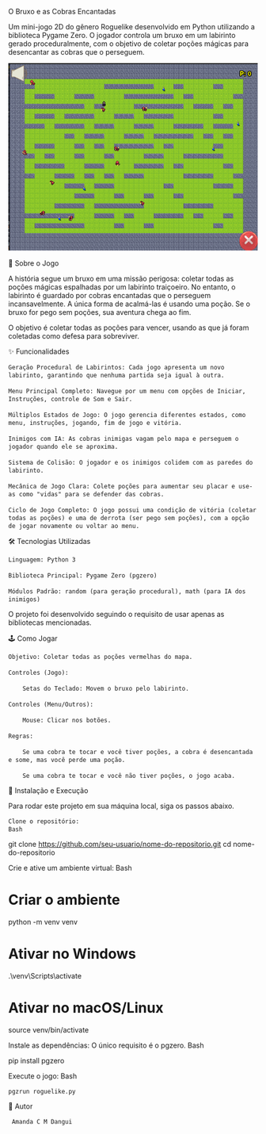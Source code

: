 O Bruxo e as Cobras Encantadas

Um mini-jogo 2D do gênero Roguelike desenvolvido em Python utilizando a biblioteca Pygame Zero. O jogador controla um bruxo em um labirinto gerado proceduralmente, com o objetivo de coletar poções mágicas para desencantar as cobras que o perseguem.

![Gameplay do Jogo](gameplay.png)

📜 Sobre o Jogo

A história segue um bruxo em uma missão perigosa: coletar todas as poções mágicas espalhadas por um labirinto traiçoeiro. No entanto, o labirinto é guardado por cobras encantadas que o perseguem incansavelmente. A única forma de acalmá-las é usando uma poção. Se o bruxo for pego sem poções, sua aventura chega ao fim.

O objetivo é coletar todas as poções para vencer, usando as que já foram coletadas como defesa para sobreviver.

✨ Funcionalidades

    Geração Procedural de Labirintos: Cada jogo apresenta um novo labirinto, garantindo que nenhuma partida seja igual à outra.

    Menu Principal Completo: Navegue por um menu com opções de Iniciar, Instruções, controle de Som e Sair.

    Múltiplos Estados de Jogo: O jogo gerencia diferentes estados, como menu, instruções, jogando, fim de jogo e vitória.

    Inimigos com IA: As cobras inimigas vagam pelo mapa e perseguem o jogador quando ele se aproxima.

    Sistema de Colisão: O jogador e os inimigos colidem com as paredes do labirinto.

    Mecânica de Jogo Clara: Colete poções para aumentar seu placar e use-as como "vidas" para se defender das cobras.

    Ciclo de Jogo Completo: O jogo possui uma condição de vitória (coletar todas as poções) e uma de derrota (ser pego sem poções), com a opção de jogar novamente ou voltar ao menu.

🛠️ Tecnologias Utilizadas

    Linguagem: Python 3

    Biblioteca Principal: Pygame Zero (pgzero)

    Módulos Padrão: random (para geração procedural), math (para IA dos inimigos)

O projeto foi desenvolvido seguindo o requisito de usar apenas as bibliotecas mencionadas.

🕹️ Como Jogar

    Objetivo: Coletar todas as poções vermelhas do mapa.

    Controles (Jogo):

        Setas do Teclado: Movem o bruxo pelo labirinto.

    Controles (Menu/Outros):

        Mouse: Clicar nos botões.

    Regras:

        Se uma cobra te tocar e você tiver poções, a cobra é desencantada e some, mas você perde uma poção.

        Se uma cobra te tocar e você não tiver poções, o jogo acaba.

🚀 Instalação e Execução

Para rodar este projeto em sua máquina local, siga os passos abaixo.

    Clone o repositório:
    Bash

git clone https://github.com/seu-usuario/nome-do-repositorio.git
cd nome-do-repositorio

Crie e ative um ambiente virtual:
Bash

# Criar o ambiente
python -m venv venv

# Ativar no Windows
.\venv\Scripts\activate

# Ativar no macOS/Linux
source venv/bin/activate

Instale as dependências:
O único requisito é o pgzero.
Bash

pip install pgzero

Execute o jogo:
Bash

    pgzrun roguelike.py

👤 Autor

     Amanda C M Dangui


